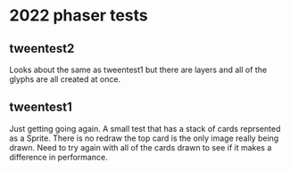 
# 2022 phaser tests

## tweentest2
Looks about the same as tweentest1 but there are layers and all of the glyphs are all created at once.

## tweentest1
Just getting going again. A small test that has a stack of cards reprsented as a Sprite. There is no redraw the top card is the only image really being drawn.
Need to try again with all of the cards drawn to see if it makes a difference in performance.


